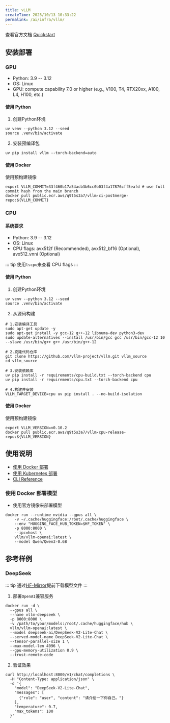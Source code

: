 ```yaml
---
title: vLLM
createTime: 2025/10/13 10:33:22
permalink: /ai/infra/vllm/
---
```


查看官方文档 [Quickstart](https://docs.vllm.ai/en/stable/getting_started/quickstart.html)

## 安装部署

### GPU

- Python: 3.9 -- 3.12
- OS: Linux
- GPU: compute capability 7.0 or higher (e.g., V100, T4, RTX20xx, A100, L4, H100, etc.)

#### 使用 Python

1. 创建Python环境

```shell
uv venv --python 3.12 --seed
source .venv/bin/activate
```

2. 安装预编译包

```shell
uv pip install vllm --torch-backend=auto
```

#### 使用 Docker

使用预构建镜像

```shell
export VLLM_COMMIT=33f460b17a54acb3b6cc0b03f4a17876cff5eafd # use full commit hash from the main branch
docker pull public.ecr.aws/q9t5s3a7/vllm-ci-postmerge-repo:${VLLM_COMMIT}
```

### CPU

#### 系统要求

- Python: 3.9 -- 3.12
- OS: Linux
- CPU flags: avx512f (Recommended), avx512_bf16 (Optional), avx512_vnni (Optional)

::: tip
使用`lscpu`来查看 CPU flags
:::

#### 使用 Python

1. 创建Python环境

```shell
uv venv --python 3.12 --seed
source .venv/bin/activate
```

2. 从源码构建

```shell
# 1.安装编译工具
sudo apt-get update -y
sudo apt-get install -y gcc-12 g++-12 libnuma-dev python3-dev
sudo update-alternatives --install /usr/bin/gcc gcc /usr/bin/gcc-12 10 --slave /usr/bin/g++ g++ /usr/bin/g++-12

# 2.克隆代码仓库
git clone https://github.com/vllm-project/vllm.git vllm_source
cd vllm_source

# 3.安装依赖库
uv pip install -r requirements/cpu-build.txt --torch-backend cpu
uv pip install -r requirements/cpu.txt --torch-backend cpu

# 4.构建并安装
VLLM_TARGET_DEVICE=cpu uv pip install . --no-build-isolation
```

#### 使用 Docker

使用预构建镜像

```shell
export VLLM_VERSION=v0.10.2
docker pull public.ecr.aws/q9t5s3a7/vllm-cpu-release-repo:${VLLM_VERSION}
```

## 使用说明

- [使用 Docker 部署](https://docs.vllm.ai/en/stable/deployment/docker.html)
- [使用 Kubernetes 部署](https://docs.vllm.ai/en/stable/deployment/k8s.html)
- [CLI Reference](https://docs.vllm.ai/en/stable/cli/index.html)

### 使用 Docker 部署模型

- 使用官方镜像来部署模型

```shell
docker run --runtime nvidia --gpus all \
    -v ~/.cache/huggingface:/root/.cache/huggingface \
    --env "HUGGING_FACE_HUB_TOKEN=$HF_TOKEN" \
    -p 8000:8000 \
    --ipc=host \
    vllm/vllm-openai:latest \
    --model Qwen/Qwen3-0.6B
```

## 参考样例

### DeepSeek

::: tip
通过[HF-Mirror](https://hf-mirror.com/)提前下载模型文件
:::

1. 部署`OpenAI`兼容服务

```shell
docker run -d \
  --gpus all \
  --name vllm-deepseek \
  -p 8000:8000 \
  -v /path/to/your/models:/root/.cache/huggingface/hub \
  vllm/vllm-openai:latest \
  --model deepseek-ai/DeepSeek-V2-Lite-Chat \
  --served-model-name DeepSeek-V2-Lite-Chat \
  --tensor-parallel-size 1 \
  --max-model-len 4096 \
  --gpu-memory-utilization 0.9 \
  --trust-remote-code
```

2. 验证效果

```shell
curl http://localhost:8000/v1/chat/completions \
  -H "Content-Type: application/json" \
  -d '{
    "model": "DeepSeek-V2-Lite-Chat",
    "messages": [
      {"role": "user", "content": "请介绍一下你自己。"}
    ],
    "temperature": 0.7,
    "max_tokens": 100
  }'
```
